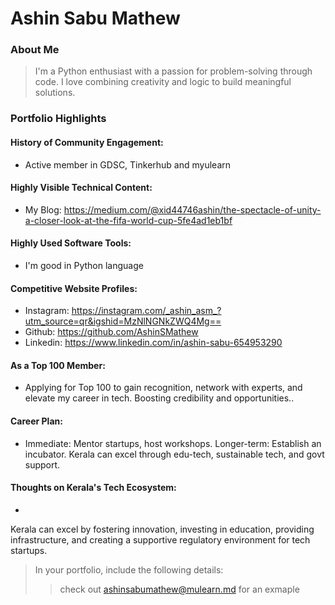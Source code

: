 # Ashin Sabu Mathew

### About Me

> I'm a Python enthusiast with a passion for problem-solving through code. I love combining creativity and logic to build meaningful solutions.
 

### Portfolio Highlights

#### History of Community Engagement:

- Active member in GDSC, Tinkerhub and myulearn

#### Highly Visible Technical Content:

- My Blog: https://medium.com/@xid44746ashin/the-spectacle-of-unity-a-closer-look-at-the-fifa-world-cup-5fe4ad1eb1bf

#### Highly Used Software Tools:

- I'm good in Python language

#### Competitive Website Profiles:

- Instagram: https://instagram.com/_ashin_asm_?utm_source=qr&igshid=MzNlNGNkZWQ4Mg==
- Github: https://github.com/AshinSMathew
- Linkedin: https://www.linkedin.com/in/ashin-sabu-654953290

#### As a Top 100 Member:

- Applying for Top 100 to gain recognition, network with experts, and elevate my career in tech. Boosting credibility and opportunities..

#### Career Plan:

- Immediate: Mentor startups, host workshops. Longer-term: Establish an incubator. Kerala can excel through edu-tech, sustainable tech, and govt support.

#### Thoughts on Kerala's Tech Ecosystem:

- 
Kerala can excel by fostering innovation, investing in education, providing infrastructure, and creating a supportive regulatory environment for tech startups.


> In your portfolio, include the following details:
>> check out [ashinsabumathew@mulearn.md](./profile/ashinsabumathew@mulearn.md) for an exmaple
